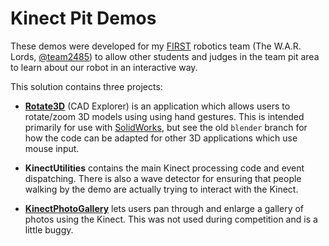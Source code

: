 # Kinect Pit Demos

These demos were developed for my [FIRST](http://www.usfirst.org/roboticsprograms/frc) robotics team (The W.A.R. Lords, [@team2485](https://github.com/team2485)) to allow other students and judges in the team pit area to learn about our robot in an interactive way.

This solution contains three projects:

- **[Rotate3D](Rotate3D/README.md)** (CAD Explorer) is an application which allows users to rotate/zoom 3D models using using hand gestures. This is intended primarily for use with [SolidWorks](http://www.solidworks.com/), but see the old `blender` branch for how the code can be adapted for other 3D applications which use mouse input.

- **KinectUtilities** contains the main Kinect processing code and event dispatching. There is also a wave detector for ensuring that people walking by the demo are actually trying to interact with the Kinect.

- **[KinectPhotoGallery](KinectPhotoGallery/README.md)** lets users pan through and enlarge a gallery of photos using the Kinect. This was not used during competition and is a little buggy.
